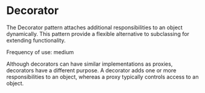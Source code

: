# Decorator

The Decorator pattern attaches additional responsibilities to an object dynamically.
This pattern provide a flexible alternative to subclassing for extending functionality.

Frequency of use: medium

Although decorators can have similar implementations as proxies, decorators have a different purpose.
A decorator adds one or more responsibilities to an object, whereas a proxy typically controls access to an object.